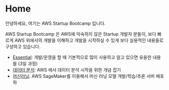 # Home

안녕하세요, 여기는 AWS Startup Bootcamp 입니다.

AWS Startup Bootcamp 은 AWS에 익숙하지 않은 Startup 개발자 분들이, 보다 빠르게 AWS 위에서의 개발을 이해하고 개발을 시작하실 수 있게 보다 실용적인 내용들로 구성하고 있습니다.

* [Essential](essential/undefined.md): 개발/운영을 할 때 기본적으로 많이 사용하고 알고 있으면 유용한 내용들 (3일 과정)
* [데이터 분석](aws-ai-ml/analytics.md): AWS 에서 데이터 분석 시작을 위한 개념 잡기
* [머신러닝](ai-ml-and-personalization/ai-ml/): AWS SageMaker를 이용해서 머신 러닝 모델 개발/학습/추론 서버 배포하

